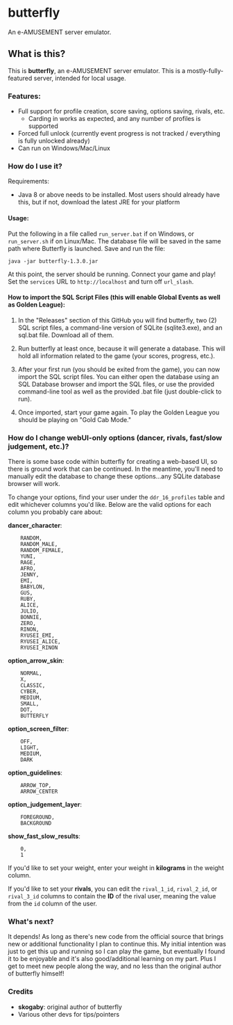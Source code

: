 # butterfly
An e-AMUSEMENT server emulator.

## What is this?

This is **butterfly**, an e-AMUSEMENT server emulator. This is a mostly-fully-featured server, intended for local usage.

### Features:
* Full support for profile creation, score saving, options saving, rivals, etc.
  * Carding in works as expected, and any number of profiles is supported
* Forced full unlock (currently event progress is not tracked / everything is fully unlocked already)
* Can run on Windows/Mac/Linux

### How do I use it?

Requirements:
* Java 8 or above needs to be installed. Most users should already have this, but if not, download the latest JRE for your platform

#### Usage:

Put the following in a file called `run_server.bat` if on Windows, or `run_server.sh` if on Linux/Mac. The database file will be saved in the same path where Butterfly is launched. Save and run the file:

`java -jar butterfly-1.3.0.jar`

At this point, the server should be running. Connect your game and play! Set the `services` URL to `http://localhost` and turn off `url_slash`.

#### How to import the SQL Script Files (this will enable Global Events as well as Golden League):

1. In the "Releases" section of this GitHub you will find butterfly, two (2) SQL script files, a command-line version of SQLite (sqlite3.exe), and an sql.bat file. Download all of them.

2. Run butterfly at least once, because it will generate a database. This will hold all information related to the game (your scores, progress, etc.).

3. After your first run (you should be exited from the game), you can now import the SQL script files. You can either open the database using an SQL Database browser and import the SQL files, or use the provided command-line tool as well as the provided .bat file (just double-click to run).

4. Once imported, start your game again. To play the Golden League you should be playing on "Gold Cab Mode."


### How do I change webUI-only options (dancer, rivals, fast/slow judgement, etc.)?

There is some base code within butterfly for creating a web-based UI, so there is ground work that can be continued. In the meantime, you'll need to manually edit the database to change these options...any SQLite database browser will work.

To change your options, find your user under the `ddr_16_profiles` table and edit whichever columns you'd like. Below are the valid options for each column you probably care about:

**dancer_character**:
```
    RANDOM,
    RANDOM_MALE,
    RANDOM_FEMALE,
    YUNI,
    RAGE,
    AFRO,
    JENNY,
    EMI,
    BABYLON,
    GUS,
    RUBY,
    ALICE,
    JULIO,
    BONNIE,
    ZERO,
    RINON,
    RYUSEI_EMI,
    RYUSEI_ALICE,
    RYUSEI_RINON
```

**option_arrow_skin**:
```
    NORMAL,
    X,
    CLASSIC,
    CYBER,
    MEDIUM,
    SMALL,
    DOT,
    BUTTERFLY
```

**option_screen_filter**:
```
    OFF,
    LIGHT,
    MEDIUM,
    DARK
```

**option_guidelines**:
```    OFF,
    ARROW_TOP,
    ARROW_CENTER
```

**option_judgement_layer**:
```
    FOREGROUND,
    BACKGROUND
```

**show_fast_slow_results**:
```
    0,
    1
```

If you'd like to set your weight, enter your weight in **kilograms** in the weight column.

If you'd like to set your **rivals**, you can edit the `rival_1_id`, `rival_2_id`, or `rival_3_id` columns to contain the **ID** of the rival user, meaning the value from the `id` column of the user.

### What's next?

It depends! As long as there's new code from the official source that brings new or additional functionality I plan to continue this. My initial intention was just to get this up and running so I can play the game, but eventually I found it to be enjoyable and it's also good/additional learning on my part. Plus I get to meet new people along the way, and no less than the original author of butterfly himself!

### Credits
* **skogaby**: original author of butterfly
* Various other devs for tips/pointers